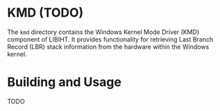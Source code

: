 # KMD (TODO)

The `kmd` directory contains the Windows Kernel Mode Driver (KMD) component of LIBIHT. It provides functionality for retrieving Last Branch Record (LBR) stack information from the hardware within the Windows kernel.

# Building and Usage

TODO